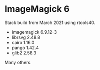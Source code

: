# ImageMagick 6

Stack build from March 2021 using rtools40.

 - imagemagick 6.9.12-3
 - librsvg 2.48.8
 - cairo 1.16.0
 - pango 1.42.4
 - glib2 2.58.3

Many others.
